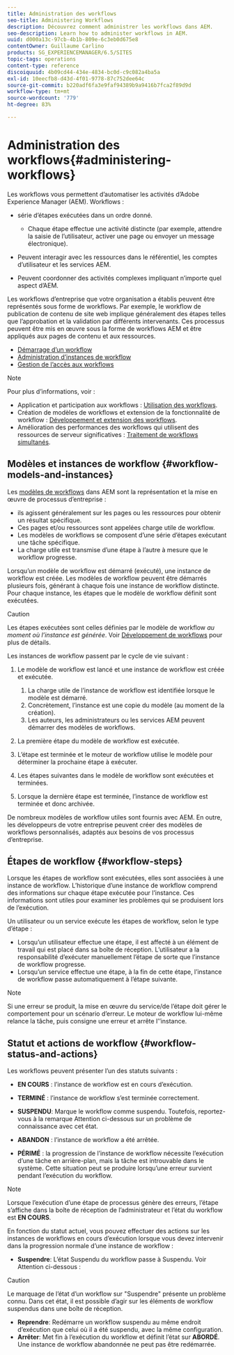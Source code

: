 ```yaml
---
title: Administration des workflows
seo-title: Administering Workflows
description: Découvrez comment administrer les workflows dans AEM.
seo-description: Learn how to administer workflows in AEM.
uuid: d000a13c-97cb-4b1b-809e-6c3eb0d675e8
contentOwner: Guillaume Carlino
products: SG_EXPERIENCEMANAGER/6.5/SITES
topic-tags: operations
content-type: reference
discoiquuid: 4b09cd44-434e-4834-bc0d-c9c082a4ba5a
exl-id: 10eecfb8-d43d-4f01-9778-87c752dee64c
source-git-commit: b220adf6fa3e9faf94389b9a9416b7fca2f89d9d
workflow-type: tm+mt
source-wordcount: '779'
ht-degree: 83%

---
```


# Administration des workflows{#administering-workflows}

Les workflows vous permettent d’automatiser les activités d’Adobe Experience Manager (AEM). Workflows :

* série d’étapes exécutées dans un ordre donné.

   * Chaque étape effectue une activité distincte (par exemple, attendre la saisie de l’utilisateur, activer une page ou envoyer un message électronique).

* Peuvent interagir avec les ressources dans le référentiel, les comptes d’utilisateur et les services AEM.
* Peuvent coordonner des activités complexes impliquant n’importe quel aspect d’AEM.

Les workflows d’entreprise que votre organisation a établis peuvent être représentés sous forme de workflows. Par exemple, le workflow de publication de contenu de site web implique généralement des étapes telles que l’approbation et la validation par différents intervenants. Ces processus peuvent être mis en œuvre sous la forme de workflows AEM et être appliqués aux pages de contenu et aux ressources.

* [Démarrage d’un workflow](/help/sites-administering/workflows-starting.md)
* [Administration d’instances de workflow](/help/sites-administering/workflows-administering.md)
* [Gestion de l’accès aux workflows](/help/sites-administering/workflows-managing.md)

>[!NOTE]
>
>Pour plus d’informations, voir :
>
>* Application et participation aux workflows : [Utilisation des workflows](/help/sites-authoring/workflows.md).
>* Création de modèles de workflows et extension de la fonctionnalité de workflow : [Développement et extension des workflows](/help/sites-developing/workflows.md).
>* Amélioration des performances des workflows qui utilisent des ressources de serveur significatives : [Traitement de workflows simultanés](/help/sites-deploying/configuring-performance.md#concurrent-workflow-processing).
>


## Modèles et instances de workflow {#workflow-models-and-instances}

Les [modèles de workflows](/help/sites-developing/workflows.md#model) dans AEM sont la représentation et la mise en œuvre de processus d’entreprise :

* ils agissent généralement sur les pages ou les ressources pour obtenir un résultat spécifique.
* Ces pages et/ou ressources sont appelées charge utile de workflow.
* Les modèles de workflows se composent d’une série d’étapes exécutant une tâche spécifique.
* La charge utile est transmise d’une étape à l’autre à mesure que le workflow progresse.

Lorsqu’un modèle de workflow est démarré (exécuté), une instance de workflow est créée. Les modèles de workflow peuvent être démarrés plusieurs fois, générant à chaque fois une instance de workflow distincte. Pour chaque instance, les étapes que le modèle de workflow définit sont exécutées.

>[!CAUTION]
>
>Les étapes exécutées sont celles définies par le modèle de workflow *au moment où l’instance est générée*. Voir [Développement de workflows](/help/sites-developing/workflows.md#model) pour plus de détails.

Les instances de workflow passent par le cycle de vie suivant :

1. Le modèle de workflow est lancé et une instance de workflow est créée et exécutée.

   1. La charge utile de l’instance de workflow est identifiée lorsque le modèle est démarré.
   1. Concrètement, l’instance est une copie du modèle (au moment de la création).
   1. Les auteurs, les administrateurs ou les services AEM peuvent démarrer des modèles de workflows.

1. La première étape du modèle de workflow est exécutée.
1. L’étape est terminée et le moteur de workflow utilise le modèle pour déterminer la prochaine étape à exécuter.
1. Les étapes suivantes dans le modèle de workflow sont exécutées et terminées.
1. Lorsque la dernière étape est terminée, l’instance de workflow est terminée et donc archivée.

De nombreux modèles de workflow utiles sont fournis avec AEM. En outre, les développeurs de votre entreprise peuvent créer des modèles de workflows personnalisés, adaptés aux besoins de vos processus d’entreprise.

## Étapes de workflow {#workflow-steps}

Lorsque les étapes de workflow sont exécutées, elles sont associées à une instance de workflow. L’historique d’une instance de workflow comprend des informations sur chaque étape exécutée pour l’instance. Ces informations sont utiles pour examiner les problèmes qui se produisent lors de l’exécution.

Un utilisateur ou un service exécute les étapes de workflow, selon le type d’étape :

* Lorsqu’un utilisateur effectue une étape, il est affecté à un élément de travail qui est placé dans sa boîte de réception. L’utilisateur a la responsabilité d’exécuter manuellement l’étape de sorte que l’instance de workflow progresse.
* Lorsqu’un service effectue une étape, à la fin de cette étape, l’instance de workflow passe automatiquement à l’étape suivante.

>[!NOTE]
>
>Si une erreur se produit, la mise en œuvre du service/de l’étape doit gérer le comportement pour un scénario d’erreur. Le moteur de workflow lui-même relance la tâche, puis consigne une erreur et arrête l’’instance.

## Statut et actions de workflow {#workflow-status-and-actions}

Les workflows peuvent présenter l’un des statuts suivants :

* **EN COURS** : l’instance de workflow est en cours d’exécution.
* **TERMINÉ** : l’instance de workflow s’est terminée correctement.

* **SUSPENDU**: Marque le workflow comme suspendu. Toutefois, reportez-vous à la remarque Attention ci-dessous sur un problème de connaissance avec cet état.
* **ABANDON** : l’instance de workflow a été arrêtée.
* **PÉRIMÉ** : la progression de l’instance de workflow nécessite l’exécution d’une tâche en arrière-plan, mais la tâche est introuvable dans le système. Cette situation peut se produire lorsqu’une erreur survient pendant l’exécution du workflow.

>[!NOTE]
>
>Lorsque l’exécution d’une étape de processus génère des erreurs, l’étape s’affiche dans la boîte de réception de l’administrateur et l’état du workflow est **EN COURS**.

En fonction du statut actuel, vous pouvez effectuer des actions sur les instances de workflows en cours d’exécution lorsque vous devez intervenir dans la progression normale d’une instance de workflow :

* **Suspendre**: L’état Suspendu du workflow passe à Suspendu. Voir Attention ci-dessous :

>[!CAUTION]
>
>Le marquage de l’état d’un workflow sur &quot;Suspendre&quot; présente un problème connu. Dans cet état, il est possible d’agir sur les éléments de workflow suspendus dans une boîte de réception.

* **Reprendre**: Redémarre un workflow suspendu au même endroit d’exécution que celui où il a été suspendu, avec la même configuration.
* **Arrêter**: Met fin à l’exécution du workflow et définit l’état sur **ABORDÉ**. Une instance de workflow abandonnée ne peut pas être redémarrée.
